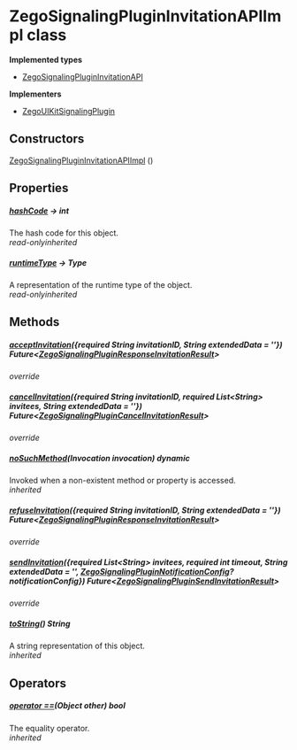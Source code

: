 


# ZegoSignalingPluginInvitationAPIImpl class













**Implemented types**

- [ZegoSignalingPluginInvitationAPI](../zego_uikit_prebuilt_live_audio_room/ZegoSignalingPluginInvitationAPI-mixin.md)


**Implementers**

- [ZegoUIKitSignalingPlugin](../zego_uikit_prebuilt_live_audio_room/ZegoUIKitSignalingPlugin-class.md)





## Constructors

[ZegoSignalingPluginInvitationAPIImpl](../zego_uikit_prebuilt_live_audio_room/ZegoSignalingPluginInvitationAPIImpl/ZegoSignalingPluginInvitationAPIImpl.md) ()

   


## Properties

##### [hashCode](../zego_uikit_prebuilt_live_audio_room/ZegoSignalingPluginInvitationAPI/hashCode.md) &#8594; int



The hash code for this object.  
_<span class="feature">read-only</span><span class="feature">inherited</span>_



##### [runtimeType](../zego_uikit_prebuilt_live_audio_room/ZegoSignalingPluginInvitationAPI/runtimeType.md) &#8594; Type



A representation of the runtime type of the object.  
_<span class="feature">read-only</span><span class="feature">inherited</span>_





## Methods

##### [acceptInvitation](../zego_uikit_prebuilt_live_audio_room/ZegoSignalingPluginInvitationAPIImpl/acceptInvitation.md)({required String invitationID, String extendedData = ''}) Future&lt;[ZegoSignalingPluginResponseInvitationResult](../zego_uikit_prebuilt_live_audio_room/ZegoSignalingPluginResponseInvitationResult-class.md)>



  
_<span class="feature">override</span>_



##### [cancelInvitation](../zego_uikit_prebuilt_live_audio_room/ZegoSignalingPluginInvitationAPIImpl/cancelInvitation.md)({required String invitationID, required List&lt;String> invitees, String extendedData = ''}) Future&lt;[ZegoSignalingPluginCancelInvitationResult](../zego_uikit_prebuilt_live_audio_room/ZegoSignalingPluginCancelInvitationResult-class.md)>



  
_<span class="feature">override</span>_



##### [noSuchMethod](../zego_uikit_prebuilt_live_audio_room/ZegoSignalingPluginInvitationAPI/noSuchMethod.md)(Invocation invocation) dynamic



Invoked when a non-existent method or property is accessed.  
_<span class="feature">inherited</span>_



##### [refuseInvitation](../zego_uikit_prebuilt_live_audio_room/ZegoSignalingPluginInvitationAPIImpl/refuseInvitation.md)({required String invitationID, String extendedData = ''}) Future&lt;[ZegoSignalingPluginResponseInvitationResult](../zego_uikit_prebuilt_live_audio_room/ZegoSignalingPluginResponseInvitationResult-class.md)>



  
_<span class="feature">override</span>_



##### [sendInvitation](../zego_uikit_prebuilt_live_audio_room/ZegoSignalingPluginInvitationAPIImpl/sendInvitation.md)({required List&lt;String> invitees, required int timeout, String extendedData = '', [ZegoSignalingPluginNotificationConfig](../zego_uikit_prebuilt_live_audio_room/ZegoSignalingPluginNotificationConfig-class.md)? notificationConfig}) Future&lt;[ZegoSignalingPluginSendInvitationResult](../zego_uikit_prebuilt_live_audio_room/ZegoSignalingPluginSendInvitationResult-class.md)>



  
_<span class="feature">override</span>_



##### [toString](../zego_uikit_prebuilt_live_audio_room/ZegoSignalingPluginInvitationAPI/toString.md)() String



A string representation of this object.  
_<span class="feature">inherited</span>_





## Operators

##### [operator ==](../zego_uikit_prebuilt_live_audio_room/ZegoSignalingPluginInvitationAPI/operator_equals.md)(Object other) bool



The equality operator.  
_<span class="feature">inherited</span>_















